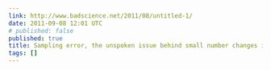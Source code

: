 ```yaml
---
link: http://www.badscience.net/2011/08/untitled-1/
date: 2011-09-08 12:01 UTC
# published: false
published: true
title: Sampling error, the unspoken issue behind small number changes in the news
tags: []
---
```



